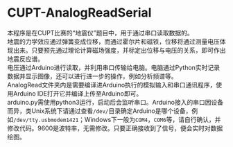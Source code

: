 # CUPT-AnalogReadSerial

本程序是在CUPT比赛的“地震仪”题目中，用于通过串口读取数据的。  
地震的力学效应通过弹簧变成位移，而通过霍尔片和磁铁，位移将通过测量电压体现出来。只要预先通过理论计算磁场强度，并标定出位移与电压的关系，即可作出地震反应谱。  
电压通过Arduino进行读取，并利用串口传输给电脑。电脑通过Python实时记录数据并显示图像，还可以进行进一步的操作，例如分析频谱等。  
AnalogRead文件夹内是需要编译进Arduino执行的模拟输入和串口通讯程序，使用Arduino IDE打开它并编译上传至Arduino即可。  
arduino.py需使用python3运行，启动后会监听串口。Arduino接入的串口因设备而异，类Unix系统下请通过查看`/dev/`目录确定Arduino是哪个设备，例如`/dev/tty.usbmodem1421`；Windows下一般为`COM4`，`COM6`等，请自行确认，并修改代码。9600是波特率，无需修改。只要正确接收到了信号，便会实时对数据绘图。
